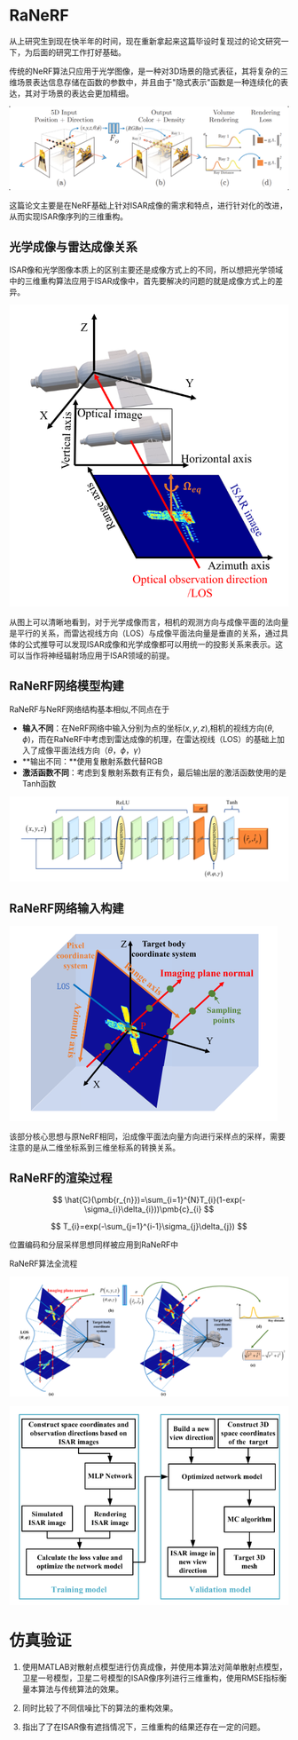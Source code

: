 # RaNeRF

​        从上研究生到现在快半年的时间，现在重新拿起来这篇毕设时复现过的论文研究一下，为后面的研究工作打好基础。

​        传统的NeRF算法只应用于光学图像，是一种对3D场景的隐式表征，其将复杂的三维场景表达信息存储在函数的参数中，并且由于"隐式表示"函数是一种连续化的表达，其对于场景的表达会更加精细。

![image-20241222105854401](assets/image-20241222105854401.png)

​      这篇论文主要是在NeRF基础上针对ISAR成像的需求和特点，进行针对化的改进，从而实现ISAR像序列的三维重构。

## 光学成像与雷达成像关系

​       ISAR像和光学图像本质上的区别主要还是成像方式上的不同，所以想把光学领域中的三维重构算法应用于ISAR成像中，首先要解决的问题的就是成像方式上的差异。

![image-20241222111642988](assets/image-20241222111642988.png)

​        从图上可以清晰地看到，对于光学成像而言，相机的观测方向与成像平面的法向量是平行的关系，而雷达视线方向（LOS）与成像平面法向量是垂直的关系，通过具体的公式推导可以发现ISAR成像和光学成像都可以用统一的投影关系来表示。这可以当作将神经辐射场应用于ISAR领域的前提。

## RaNeRF网络模型构建

  RaNeRF与NeRF网络结构基本相似,不同点在于

* **输入不同**：在NeRF网络中输入分别为点的坐标$(x,y,z)$,相机的视线方向$(\theta,\phi)$，而在RaNeRF中考虑到雷达成像的机理，在雷达视线（LOS）的基础上加入了成像平面法线方向（$\theta$，$\phi$，$\gamma$）
* **输出不同：**使用复散射系数代替RGB
* **激活函数不同**：考虑到复散射系数有正有负，最后输出层的激活函数使用的是Tanh函数

![image-20241223171751754](assets/image-20241223171751754.png)

## RaNeRF网络输入构建

![image-20241225220755831](assets/image-20241225220755831.png)

该部分核心思想与原NeRF相同，沿成像平面法向量方向进行采样点的采样，需要注意的是从二维坐标系到三维坐标系的转换关系。



## RaNeRF的渲染过程

$$
\hat{C}(\pmb{r_{n}})=\sum_{i=1}^{N}T_{i}(1-exp(-\sigma_{i}\delta_{i}))\pmb{c}_{i}
$$

$$
T_{i}=exp(-\sum_{j=1}^{i-1}\sigma_{j}\delta_{j})
$$

位置编码和分层采样思想同样被应用到RaNeRF中









RaNeRF算法全流程

![image-20241226093929469](assets/image-20241226093929469.png)

![image-20241226094035784](assets/image-20241226094035784.png)

# 仿真验证

1. 使用MATLAB对散射点模型进行仿真成像，并使用本算法对简单散射点模型，卫星一号模型，卫星二号模型的ISAR像序列进行三维重构，使用RMSE指标衡量本算法与传统算法的效果。

2. 同时比较了不同信噪比下的算法的重构效果。
3. 指出了了在ISAR像有遮挡情况下，三维重构的结果还存在一定的问题。





